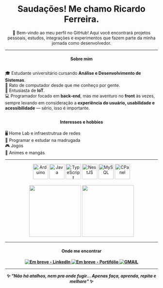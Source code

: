 <!-- Primeira linha e apresentação -->
<h1 align="center"> Saudações! Me chamo Ricardo Ferreira. </h1>

<p align="center">
  👋 Bem-vindo ao meu perfil no GitHub!  
  Aqui você encontrará projetos pessoais, estudos, integrações e experimentos que fazem parte da minha jornada como desenvolvedor.
</p>

---
<!-- Sobre mim -->
<h4 align="center"> Sobre mim </h4>

##

🎓 Estudante universitário cursando **Análise e Desenvolvimento de Sistemas**.<br>
🐀 Rato de computador desde que me conheço por gente.  
🔌 Entusiasta de **IoT**.  
💻 Programador focado em **back-end**, mas me aventuro no **front** às vezes, sempre levando em consideração a **experiência do usuário, usabilidade e acessibilidade** — sério, isso é importante.

##

<h4 align="center"> Interesses e hobbies </h4>

🖥️ Home Lab e infraestrutrua de redes<br>
🌙 Programar e estudar na madrugada<br>
🎮 Jogos<br>
🧙 Animes e mangás<br>

---
<!-- Imagens -->
<div align="center">
  <img alt="Arduino" width=50 src="https://cdn.jsdelivr.net/gh/devicons/devicon@latest/icons/arduino/arduino-original-wordmark.svg" />
  <img alt="Java" width=50 src="https://cdn.jsdelivr.net/gh/devicons/devicon@latest/icons/java/java-original-wordmark.svg" />
  <img alt="TypeScript" width=50 src="https://cdn.jsdelivr.net/gh/devicons/devicon@latest/icons/typescript/typescript-original.svg" />
  <img alt="NestJS" width=50 src="https://cdn.jsdelivr.net/gh/devicons/devicon@latest/icons/nestjs/nestjs-original.svg" />
  <img alt="MySQL" width=50 src="https://cdn.jsdelivr.net/gh/devicons/devicon@latest/icons/mysql/mysql-original.svg" />
  <img alt="CPanel" width=50 src="https://cdn.jsdelivr.net/gh/devicons/devicon@latest/icons/cpanel/cpanel-original.svg" />
</div>
<br>
<!-- Git Stats -->
<div align="center">  
  <img height="170em" src="https://github-readme-stats.vercel.app/api?username=Dev-Ricas&show_icons=true&theme=radical&count_private=true&hide_border=true"/>  
  <!-- <img height="170em" src="https://github-readme-stats.vercel.app/api/top-langs/?username=Dev-Ricas&layout=compact&theme=radical&hide_border=true"/> -->
  <img height="170em" src="https://streak-stats.demolab.com?user=Dev-Ricas&theme=radical&hide_border=true"/>  
</div>

---
<h4 align="center"> Onde me encontrar<h4>  
  <div align="center">
    <a href="" target="_blank">
      <img src="https://img.shields.io/badge/Em%20breve-%20LinkedIn-blue" alt="Em breve - LinkedIn">
    </a>
<!--     <a href="https://www.linkedin.com/in/seu-linkedin" target="_blank">
      <img src="https://img.shields.io/badge/LinkedIn-0A66C2?style=for-the-badge&logo=linkedin&logoColor=white" alt="LinkedIn"/>
    </a> -->
    <a href="" target="_blank">
      <img src="https://img.shields.io/badge/Em%20breve-%20Portifólio-green" alt="Em breve - Portifólio">
    </a>
      <!--<a href="https://seu-site.com" target="_blank">
      <img src="https://img.shields.io/badge/🌐%20Portfólio-000?style=for-the-badge" alt="Portfólio"/>
    </a>
    -->
<!--     <a href="mailto:dev.ricardolucferreira@gmail.com">
      <img src="https://img.shields.io/badge/Email-D14836?style=for-the-badge&logo=gmail&logoColor=white" alt="Email"/>
    </a> -->
    <a href="mailto:dev.ricardolucferreira@gmail.com">
      <img src="https://img.shields.io/badge/GMAIL-red" alt="GMAIL">
    </a>
</div>


---
<!-- Encerramento -->
<p align="center">✨ <i>"Não há atalhos, nem pra onde fugir... Apenas faça, aprenda, repita e melhore"</i> ✨</p>
